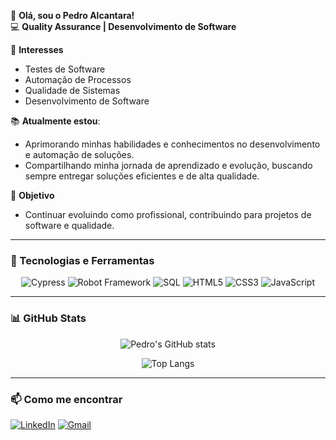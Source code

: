 👋 **Olá, sou o Pedro Alcantara!**  
💻 **Quality Assurance | Desenvolvimento de Software**  

🎯 **Interesses**  
- Testes de Software  
- Automação de Processos  
- Qualidade de Sistemas  
- Desenvolvimento de Software

📚 **Atualmente estou**:  
- Aprimorando minhas habilidades e conhecimentos no desenvolvimento e automação de soluções.  
- Compartilhando minha jornada de aprendizado e evolução, buscando sempre entregar soluções eficientes e de alta qualidade.

🚀 **Objetivo**  
- Continuar evoluindo como profissional, contribuindo para projetos de software e qualidade.

---

### 🔧 Tecnologias e Ferramentas
<div align="center">
  
![Cypress](https://img.shields.io/badge/Cypress-17202C?style=for-the-badge&logo=cypress&logoColor=white)
![Robot Framework](https://img.shields.io/badge/Robot_Framework-000000?style=for-the-badge&logo=robotframework&logoColor=white)
![SQL](https://img.shields.io/badge/SQL-4479A1?style=for-the-badge&logo=mysql&logoColor=white)
![HTML5](https://img.shields.io/badge/HTML5-E34F26?style=for-the-badge&logo=html5&logoColor=white)
![CSS3](https://img.shields.io/badge/CSS3-1572B6?style=for-the-badge&logo=css3&logoColor=white)
![JavaScript](https://img.shields.io/badge/JavaScript-F7DF1E?style=for-the-badge&logo=javascript&logoColor=black)

</div>

---

### 📊 GitHub Stats
<div align="center">
  
![Pedro's GitHub stats](https://github-readme-stats.vercel.app/api?username=Pedroj75&show_icons=true&theme=tokyonight)
  
![Top Langs](https://github-readme-stats.vercel.app/api/top-langs/?username=Pedroj75&layout=compact&theme=tokyonight)

</div>

---

### 📫 Como me encontrar
[![LinkedIn](https://img.shields.io/badge/LinkedIn-blue?style=for-the-badge&logo=linkedin)](https://www.linkedin.com/in/pedro-alcantara-jj)
[![Gmail](https://img.shields.io/badge/Email-D14836?style=for-the-badge&logo=gmail&logoColor=white)](mailto:pedroj.75@outlook.com)
